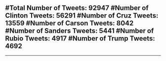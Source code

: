 #Total Number of Tweets: 92947 
#Number of Clinton Tweets: 56291
#Number of Cruz Tweets: 13559
#Number of Carson Tweets: 8042
#Number of Sanders Tweets: 5441
#Number of Rubio Tweets: 4917
#Number of Trump Tweets: 4692
---
---
